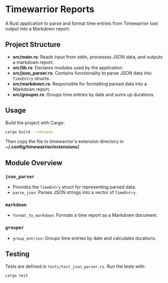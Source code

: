 # Timewarrior Reports

A Rust application to parse and format time entries from Timewarrior tool output into a Markdown report.

## Project Structure

- **src/main.rs**: Reads input from stdin, processes JSON data, and outputs a markdown report.
- **src/lib.rs**: Declares modules used by the application.
- **src/json_parser.rs**: Contains functionality to parse JSON data into `TimeEntry` structs.
- **src/markdown.rs**: Responsible for formatting parsed data into a Markdown report.
- **src/grouper.rs**: Groups time entries by date and sums up durations.

## Usage

Build the project with Cargo:

```bash
cargo build --release
```

Then copy the file to timewarrior's extension directory in **~/.config/timewarrior/extensions/**.

## Module Overview

### `json_parser`

- Provides the `TimeEntry` struct for representing parsed data.
- `parse_json`: Parses JSON strings into a vector of `TimeEntry`.

### `markdown`

- `format_to_markdown`: Formats a time report as a Markdown document.

### `grouper`

- `group_entries`: Groups time entries by date and calculates durations.

## Testing

Tests are defined in `tests/test_json_parser.rs`.
Run the tests with:

```bash
cargo test
```
